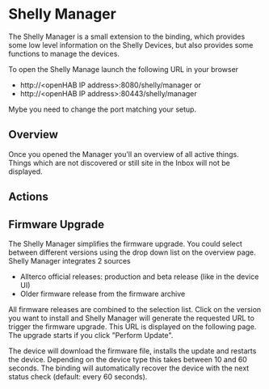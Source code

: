 # Shelly Manager

The Shelly Manager is a small extension to the binding, which provides some low level information on the Shelly Devices, but also provides some functions to manage the devices.

To open the Shelly Manage launch the following URL in your browser
- http://&lt;openHAB IP address&gt;:8080/shelly/manager or
- http://&lt;openHAB IP address&gt;:80443/shelly/manager

Mybe you need to change the port matching your setup.

## Overview

Once you opened the Manager you'll an overview of all active things. 
Things which are not discovered or still site in the Inbox will not be displayed.

## Actions

## Firmware Upgrade

The Shelly Manager simplifies the firmware upgrade.
You could select between different versions using the drop down list on the overview page.
Shelly Manager integrates 2 sources
- Allterco official releases: production and beta release (like in the device UI)
- Older firmware release from the firmware archive 

All firmware releases are combined to the selection list.
Click on the version you want to install and Shelly Manager will generate the requested URL to trigger the firmware upgrade.
This URL is displayed on the following page.
The upgrade starts if you click "Perform Update".

The device will download the firmware file, installs the update and restarts the device.
Depending on the device type this takes between 10 and 60 seconds.
The binding will automatically recover the device with the next status check (default: every 60 seconds).

